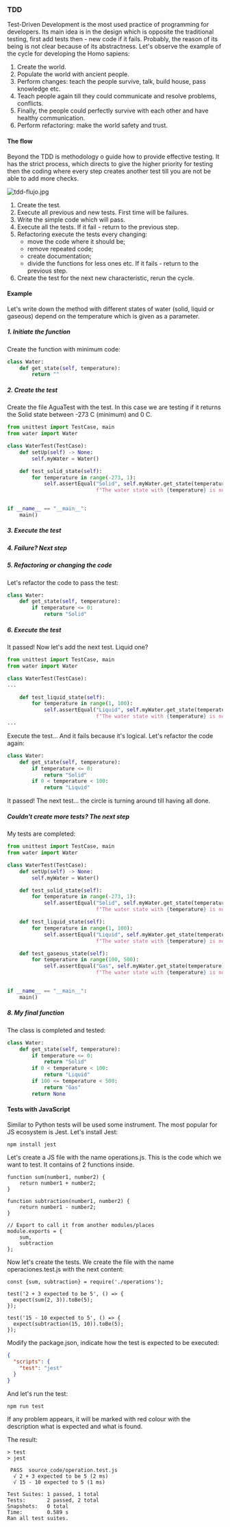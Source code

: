 ### TDD

Test-Driven Development is the most used practice of programming for developers.
Its main idea is in the design which is opposite the traditional testing, first add tests then - new code if it fails.
Probably, the reason of its being is not clear because of its abstractness.
Let's observe the example of the cycle for developing the Homo sapiens:

1. Create the world.
2. Populate the world with ancient people.
3. Perform changes: teach the people survive, talk, build house, pass knowledge etc.
4. Teach people again till they could communicate and resolve problems, conflicts.
5. Finally, the people could perfectly survive with each other and have healthy communication.
6. Perform refactoring: make the world safety and trust.

#### The flow

Beyond the TDD is methodology o guide how to provide effective testing. It has the strict process, which 
directs to give the higher priority for testing then the coding where every step creates another test
till you are not be able to add more checks.

![tdd-flujo.jpg](static/tdd-flujo.jpg)

1. Create the test.
2. Execute all previous and new tests. First time will be failures.
3. Write the simple code which will pass.
4. Execute all the tests. If it fail - return to the previous step.
5. Refactoring execute the tests every changing: 
   * move the code where it should be;
   * remove repeated code;
   * create documentation;
   * divide the functions for less ones etc.
If it fails - return to the previous step.
6. Create the test for the next new characteristic, rerun the cycle.

#### Example

Let's write down the method with different states of water (solid, liquid or gaseous) depend on
the temperature which is given as a parameter.

##### 1. Initiate the function
Create the function with minimum code:

```python
class Water:
    def get_state(self, temperature):
        return ""

```

##### 2. Create the test

Create the file AguaTest with the test. 
In this case we are testing if it returns the Solid state between -273 C (minimum) and 0 C.

```python
from unittest import TestCase, main
from water import Water

class WaterTest(TestCase):
    def setUp(self) -> None:
        self.myWater = Water()

    def test_solid_state(self):
        for temperature in range(-273, 1):
            self.assertEqual("Solid", self.myWater.get_state(temperature),
                             f"The water state with {temperature} is not solid.")


if __name__ == "__main__":
    main()
```

##### 3. Execute the test

##### 4. Failure? Next step

##### 5. Refactoring or changing the code

Let's refactor the code to pass the test:

```python
class Water:
    def get_state(self, temperature):
        if temperature <= 0:
            return "Solid"

```

##### 6. Execute the test

It passed! Now let's add the next test. Liquid one?

```python
from unittest import TestCase, main
from water import Water

class WaterTest(TestCase):
...

    def test_liquid_state(self):
        for temperature in range(1, 100):
            self.assertEqual("Liquid", self.myWater.get_state(temperature),
                             f"The water state with {temperature} is not liquid.")
...

```

Execute the test... And it fails because it's logical. Let's refactor the code again:

```python
class Water:
    def get_state(self, temperature):
        if temperature <= 0:
            return "Solid"
        if 0 < temperature < 100:
            return "Liquid"
```

It passed! The next test... the circle is turning around till having all done.

##### Couldn't create more tests? The next step

My tests are completed:

```python
from unittest import TestCase, main
from water import Water

class WaterTest(TestCase):
    def setUp(self) -> None:
        self.myWater = Water()

    def test_solid_state(self):
        for temperature in range(-273, 1):
            self.assertEqual("Solid", self.myWater.get_state(temperature),
                             f"The water state with {temperature} is not solid.")

    def test_liquid_state(self):
        for temperature in range(1, 100):
            self.assertEqual("Liquid", self.myWater.get_state(temperature),
                             f"The water state with {temperature} is not liquid.")

    def test_gaseous_state(self):
        for temperature in range(100, 500):
            self.assertEqual("Gas", self.myWater.get_state(temperature),
                             f"The water state with {temperature} is not gaseous.")


if __name__ == "__main__":
    main()

```

##### 8. My final function

The class is completed and tested:

```python
class Water:
    def get_state(self, temperature):
        if temperature <= 0:
            return "Solid"
        if 0 < temperature < 100:
            return "Liquid"
        if 100 <= temperature < 500:
            return "Gas"
        return None

```

#### Tests with JavaScript

Similar to Python tests will be used some instrument. The most popular for JS ecosystem is Jest.
Let's install Jest:
```commandline
npm install jest
```

Let's create a JS file with the name operations.js. This is the code which we want to test.
It contains of 2 functions inside.

```jsregexp
function sum(number1, number2) {
    return number1 + number2;
}

function subtraction(number1, number2) {
    return number1 - number2;
}

// Export to call it from another modules/places
module.exports = {
    sum,
    subtraction
};

```

Now let's create the tests. We create the file with the name operaciones.test.js with the next content:

```jsregexp
const {sum, subtraction} = require('./operations');

test('2 + 3 expected to be 5', () => {
  expect(sum(2, 3)).toBe(5);
});

test('15 - 10 expected to 5', () => {
  expect(subtraction(15, 10)).toBe(5);
});

```

Modify the package.json, indicate how the test is expected to be executed:

```json
{
  "scripts": {
    "test": "jest"
  }
}
```

And let's run the test:

```commandline
npm run test
```

If any problem appears, it will be marked with red colour with the description what is expected and what is found.

The result:

```commandline
> test
> jest

 PASS  source_code/operation.test.js
  √ 2 + 3 expected to be 5 (2 ms)
  √ 15 - 10 expected to 5 (1 ms)

Test Suites: 1 passed, 1 total
Tests:       2 passed, 2 total
Snapshots:   0 total
Time:        0.589 s
Ran all test suites.
```